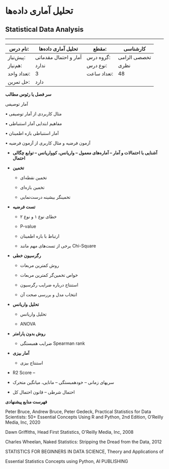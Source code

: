 # تحلیل آماری داده‌ها
## Statistical Data Analysis
_______________________________________________________________________________
| نام درس:    | تحلیل آماری داده‌ها   | مقطع:       | کارشناسی     |
| ----------- | --------------------- | ----------- | ------------ |
| پیش‌نیاز:   | آمار و احتمال مقدماتی | گروه درس:   | تخصصی الزامی |
| هم‌نیاز:    | ندارد                 | نوع درس:    | نظری         |
| تعداد واحد: | 3                     | تعداد ساعت: | 48           |
| حل تمرین:   |  دارد                 |             |              |

**سر فصل یا رئوس مطالب**

آمار توصیفی

• مثال کاربردی از آمار توصیفی

• مفاهیم ابتدایی آمار استنباطی

• آمار استنباطی بازه اطمینان

• آزمون فرضیه و مثال کاربری از آزمون فرضیه

- **آشنایی با احتمالات و آمار – آماره‌های معمول – واریانس، کوواریانس – توابع چگالی احتمال**

- **تخمین**

  - تخمین نقطه‌ای

  - تخمین بازه‌ای

  - تخمینگر بیشینه درست‌نمایی

- **تست فرضیه**

  - خطای نوع ۱ و نوع ۲

  - P-value

  - ارتباط با بازه اطمینان

  - برخی از تست‌های مهم مانند Chi-Square

- **رگرسیون خطی**

  - روش کمترین مربعات

  - خواص تخمین‌گر کمترین مربعات

  - استنتاج درباره ضرایب رگرسیون

  - انتخاب مدل و بررسی صحت آن

- **تحلیل واریانس**

  - تحلیل واریانس

  - ANOVA

- **روش بدون پارامتر**

  - ضرایب همبستگی Spearman rank

- **آمار بیزی**

  - استنتاج بیزی

- R2 Score – 

- سریهای زمانی – خودهمبستگی – مانایی، میانگین متحرک

- احتمال شرطی – قانون احتمال کل

**فهرست منابع پیشنهادی**

Peter Bruce, Andrew Bruce, Peter Gedeck, Practical Statistics for Data Scientists: 50+ Essential Concepts Using R and Python, 2nd Edition, O’Reilly Media, Inc, 2020

Dawn Griffiths, Head First Statistics, O'Reilly Media, Inc, 2008

Charles Wheelan, Naked Statistics: Stripping the Dread from the Data, 2012

STATISTICS FOR BEGINNERS IN DATA SCIENCE, Theory and Applications of

Essential Statistics Concepts using Python, AI PUBLISHING
